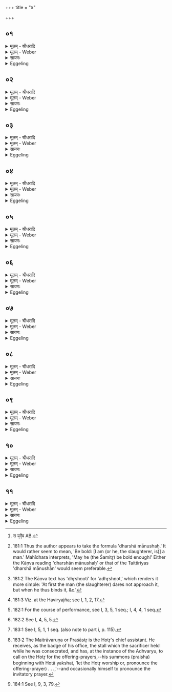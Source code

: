 +++
title = "४"

+++


## ०१
<details><summary>मूलम् - श्रीधरादि</summary>

पा᳘शं कृत्वा प्र᳘तिमुञ्चति॥  
(त्यृ) ऋत᳘स्य त्वा देवहविः पा᳘शेन प्र᳘तिमुञ्चामी᳘ति व्वरु᳘ण्या वा᳘ ऽएषा यद्र᳘ज्जुस्त᳘देनमेत᳘दृत᳘स्यैव पा᳘शेन प्र᳘तिमुञ्चति त᳘थो हैनमेषा᳘ व्वरु᳘ण्या र᳘ज्जुर्न᳘ हिनस्ति॥
</details>

<details><summary>मूलम् - Weber</summary>

पा᳘शं कृत्वा प्र᳘तिमुञ्चति॥  
ऋत᳘स्य त्वा देवहविः पा᳘शेन प्र᳘तिमुञ्चामी᳘ति वरुॗण्या वा᳘ एषा यद्र᳘ज्जुस्त᳘देनमेत᳘दृत᳘स्यैव पाशे प्र᳘तिमुञ्चति त᳘थो हैनमेषा᳘ वरुॗण्या र᳘ज्जुर्न᳘ हिनस्ति॥
</details>

<details><summary>सायणः</summary>

…
</details>

<details><summary>Eggeling</summary>

1. Having made a noose, he throws it over (the victim) with (Vāj. S. VI, 8), 'With the noose of sacred order I bind thee, O oblation to the gods!' for that rope, forsooth, is Varuṇa's: therefore he thus binds it with the noose of sacred order, and thus that rope of Varuṇa does not injure it.
</details>

## ०२
<details><summary>मूलम् - श्रीधरादि</summary>

ध᳘र्षा मा᳘नुष इ᳘ति॥  
न वा᳘ ऽएतम᳘ग्रे मनु᳘ष्यो ऽधृष्णोत्स य᳘दै᳘वर्त्त᳘स्य पा᳘शेनैत्त᳘द्देवहविः᳘ प्रतिमुञ्चत्य᳘थैनं मनुष्यो[[!!]] धृष्णोति त᳘स्मादाह ध᳘र्षा मा᳘नुष इ᳘ति॥
</details>

<details><summary>मूलम् - Weber</summary>

ध᳘र्षा मा᳘नुष इ᳘ति॥  
न वा᳘ एतम᳘ग्रे मनुॗष्यो ऽधृष्णोत्स य᳘देवर्त᳘स्य [^wbr_1] पा᳘शेनैत᳘द्देवहविः᳘ प्रतिमुञ्चत्य᳘थैनम् मनुॗष्यो धृष्णोति त᳘स्मादाह ध᳘र्षा मा᳘नुष इ᳘ति॥  

[^wbr_1]: स य᳘दै᳘व AB.
</details>

<details><summary>सायणः</summary>

…
</details>

<details><summary>Eggeling</summary>

2. 'Be bold, O man [^egg_456]!' for at first man dared not [^egg_457] to approach it (the victim); but now that he thus binds it with the noose of sacred order, as an oblation to the gods, man dares to approach it: therefore he says, 'Be bold, O man!'

[^egg_456]: 181:1 Thus the author appears to take the formula 'dharshā mā́nushaḥ.' It would rather seem to mean, 'Be bold: [I am (or he, the slaughterer, is)] a man.' Mahīdhara interprets, 'May he (the Śamitr̥) be bold enough!' Either the Kāṇva reading 'dharshān mānushaḥ' or that of the Taittirīyas 'dharshā mānushān' would seem preferable.

[^egg_457]: 181:2 The Kāṇva text has 'dhr̥shṇoti' for 'adhr̥shṇot,' which renders it more simple: 'At first the man (the slaughterer) dares not approach it, but when he thus binds it, &c.'
</details>

## ०३
<details><summary>मूलम् - श्रीधरादि</summary>

(त्य᳘) अ᳘थ नि᳘युनक्ति॥  
देव᳘स्य त्वा सवितुः[[!!]] प्रस᳘वे ऽश्वि᳘नोर्बाहु᳘भ्यां पूष्णो ह᳘स्ताभ्यामग्नीषो᳘माभ्यां जु᳘ष्टं नि᳘युनज्मी᳘ति तद्य᳘थै᳘वादो᳘ देव᳘तायै हवि᳘र्गृह्ण᳘न्नादिश᳘त्येव᳘मे᳘वैत᳘द्देव᳘ताभ्यामा᳘दिशत्य᳘थ प्रो᳘क्षत्ये᳘को वै प्रो᳘क्षणस्य ब᳘न्धुर्मे᳘ध्यमे᳘वैत᳘त्करोति॥
</details>

<details><summary>मूलम् - Weber</summary>

अ᳘थ नियुनक्ति॥  
देव᳘स्य त्वा सवितुः᳘ प्रसॗवे ऽश्वि᳘नोर्बाहु᳘भ्याम् पूष्णो ह᳘स्ताभ्यामग्नीषो᳘माभ्यां जु᳘ष्टं नि᳘युनज्मी᳘ति तद्य᳘थैॗवादो᳘ देव᳘तायै हवि᳘र्गृह्ण᳘न्नादिश᳘त्येव᳘मेॗवैत᳘द्देव᳘ताभ्यामा᳘दिशत्य᳘थ प्रो᳘क्षत्ये᳘को वै प्रो᳘क्षणस्य ब᳘न्धुर्मे᳘ध्यमेॗवैत᳘त्करोति॥
</details>

<details><summary>सायणः</summary>

…
</details>

<details><summary>Eggeling</summary>

3. He then binds it (to the stake) with (Vāj. S. VI, 9), 'At the impulse of the divine Savitr̥, I bind thee with the arms of the Aśvins, with the hands of Pūshan, thee agreeable to Agni and Soma!' Even as on that occasion [^egg_458], when taking out an oblation for a deity, he assigns it, so does he now assign it to the two deities. He then sprinkles it,--one and the same, forsooth, is the

[^egg_458]: 181:3 Viz. at the Haviryajña; see I, 1, 2, 17.

significance of sprinkling: he thereby makes it sacrificially pure.
</details>

## ०४
<details><summary>मूलम् - श्रीधरादि</summary>

स प्रो᳘क्षति॥  
(त्य) अद्भ्यस्त्वौ᳘षधीभ्य इ᳘ति तद्य᳘त एव᳘ सम्भ᳘वति त᳘त ए᳘वैतन्मे᳘ध्यं करोतीदᳫँ᳭ हि᳘ यदा व्व᳘र्षत्यथौषधयो[[!!]] जायन्त ऽओ᳘षधीर्ज᳘ग्ध्वापः᳘ पीत्वा त᳘त एष र᳘सः स᳘म्भवति र᳘साद्रे᳘तो रे᳘तसः पश᳘वस्तद्य᳘त ऽएव᳘ सम्भ᳘वति य᳘तश्च जा᳘यते त᳘त ए᳘वैतन्मे᳘ध्यं करोति॥
</details>

<details><summary>मूलम् - Weber</summary>

स प्रो᳘क्षति॥  
अद्भ्यस्त्वौ᳘षधीभ्य इ᳘ति तद्य᳘त एव᳘ सम्भ᳘वति त᳘त एॗवैतन्मे᳘ध्यं करोतीदᳫं हि᳘ यदा व᳘र्षत्यथौ᳘षधयो जायन्त ओ᳘षधीर्जॗग्ध्वापः᳘ पीत्वा त᳘त एष र᳘सः स᳘म्भवति र᳘साद्रे᳘तो रे᳘तसः पश᳘वस्तद्य᳘त एव᳘ सम्भ᳘वति य᳘तश्च जा᳘यते तत एॗवैतन्मे᳘ध्यं करोति॥
</details>

<details><summary>सायणः</summary>

…
</details>

<details><summary>Eggeling</summary>

4. He sprinkles with, 'For the waters--thee, for the plants!' whereby it (the victim) exists, thereby he thus makes it sacrificially pure. For when it rains, then plants are produced here on earth; and by eating plants and drinking water that sap originates, and from sap seed, and from seed beasts: hence whereby it exists, wherefrom it springs, thereby he thus makes it sacrificially pure.
</details>

## ०५
<details><summary>मूलम् - श्रीधरादि</summary>

(त्य᳘) अ᳘नु त्वा माता᳘ मन्यताम᳘नु पिते᳘ति॥  
स हि᳘ मातु᳘श्चा᳘धि पितु᳘श्च जा᳘यते तद्य᳘त एव जा᳘यते त᳘त ए᳘वैतन्मेध्यं[[!!]] करोत्य᳘नुभ्रा᳘ता स᳘गर्भ्यो᳘ ऽनुस᳘खा स᳘यूथ्य इ᳘ति स य᳘त्ते ज᳘न्म ते᳘न त्वा᳘नुमतमा᳘रभ ऽइ᳘त्ये᳘वैत᳘दाहाग्नीषो᳘माभ्यां त्वा जु᳘ष्टं प्रो᳘क्षामी᳘ति तद्या᳘भ्यां देव᳘ताभ्यामार᳘भते ता᳘भ्यां मे᳘ध्यं करोति॥
</details>

<details><summary>मूलम् - Weber</summary>

अ᳘नु त्वा माता᳘ मन्यताम᳘नु पिते᳘ति॥  
स हि᳘ मातुश्चा᳘धि पितु᳘श्च जा᳘यते तद्य᳘त एव जा᳘यते त᳘त एॗवैत᳘न्मेध्यं करोत्य᳘नु भ्रा᳘ता स᳘गर्भ्यो᳘ ऽनु स᳘खा स᳘यूथ्य इ᳘ति स य᳘त्ते ज᳘न्म ते᳘न त्वा᳘नुमतमा᳘रभ इ᳘त्येॗवैत᳘दाहाग्नीषो᳘माभ्यां त्वा जु᳘ष्टम् प्रो᳘क्षामी᳘ति तद्या᳘भ्यां देव᳘ताभ्यामार᳘भते ता᳘भ्याम् मे᳘ध्यं करोति॥
</details>

<details><summary>सायणः</summary>

…
</details>

<details><summary>Eggeling</summary>

5. 'May thy mother grant thee permission, and thy father--;' for it is from its mother and father that it is born: hence wherefrom it is born, thereby he thus makes it sacrificially pure; '--thine own brother, thy fellow in the herd;' whereby he means to say, 'whatever kin there is of thine, with their approval I slay thee.' 'I sprinkle thee, agreeable to Agni and Soma;' he thus makes it pure for those two deities for whom he slays it.
</details>

## ०६
<details><summary>मूलम् - श्रीधरादि</summary>

(त्य) अथो᳘पगृह्णाति॥  
(त्य) अपा᳘म्पेरु᳘रसी᳘ति त᳘देनमन्तरतो मे᳘ध्यं करोत्य᳘थाथ᳘स्तादुपोक्षत्या᳘पो[[!!]] देवीः᳘ स्वदन्तु स्वात्तं᳘[[!!]] चित्स᳘द्देवहविरि᳘ति त᳘देनᳫँ᳭ सर्व्व᳘तो मे᳘ध्यं करोति॥
</details>

<details><summary>मूलम् - Weber</summary>

अथो᳘पगृह्णाति॥  
अपा᳘म् पेरु᳘रसी᳘ति त᳘देनमन्तरतो मे᳘ध्यं करोत्य᳘थाध᳘स्तादु᳘पोक्षत्या᳘पो देवीः᳘ स्वदन्तु स्वाॗत्तं चित्स᳘द्देवहविरि᳘ति त᳘देनᳫं सर्व᳘तो मे᳘ध्यं करोति॥
</details>

<details><summary>सायणः</summary>

…
</details>

<details><summary>Eggeling</summary>

6. With (Vāj. S. VI, 10), 'Thou art a drinker of water,' he then holds (the lustral water) under (its mouth), whereby he renders it internally pure. He then sprinkles it underneath (the body), with, 'May the divine waters make it palatable, a true palatable offering to the gods!' he thus makes it sacrificially pure all over.
</details>

## ०७
<details><summary>मूलम् - श्रीधरादि</summary>

(त्य᳘) अ᳘थाहाग्न᳘ये समिद्ध्य᳘मानाया᳘नुब्रूही᳘ति॥  
स उ᳘त्तरमाघार᳘माघार्य्यासᳫं᳭स्पर्शयन्त्स्रु᳘चौ पर्य्ये᳘त्य जुह्वा᳘ पशुᳫं᳭ स᳘मनक्ति शि᳘रो वै᳘ यज्ञस्यो᳘त्तर आघार᳘ ऽएष वा ऽअ᳘त्र यज्ञो᳘ भवति य᳘त्पशुस्त᳘द्यज्ञ᳘ ऽए᳘वैतच्छि᳘रः प्र᳘तिदधाति त᳘स्माज्जुह्वा᳘ पशुᳫं᳭ स᳘मनक्ति॥
</details>

<details><summary>मूलम् - Weber</summary>

अ᳘थाहाग्न᳘ये समिध्य᳘मानाया᳘नुब्रूही᳘ति॥  
स उ᳘त्तरमाघार᳘माघार्या᳘संस्पर्शयन्त्स्रु᳘चौ पर्ये᳘त्य जुह्वा᳘ पशुᳫं स᳘मनक्ति शि᳘रो वै᳘ यज्ञस्यो᳘त्तर आघार᳘ एष वा अ᳘त्र यज्ञो᳘ भवति य᳘त्पशुस्त᳘द्यज्ञ᳘ एॗवैतछि᳘रः प्र᳘तिदधाति त᳘स्माज्जुह्वा᳘ पशुᳫं स᳘मनक्ति॥
</details>

<details><summary>सायणः</summary>

…
</details>

<details><summary>Eggeling</summary>

7. Thereupon he says (to the Hotr̥), 'Recite to the fire being kindled!' when he has made the second libation of ghee [^egg_459], and returned (to his former place) without letting the two spoons touch one another [^egg_460], he anoints the victim with the (ghee in the)

[^egg_459]: 182:1 For the course of performance, see I, 3, 5, 1 seq.; I, 4, 4, 1 seq.

[^egg_460]: 182:2 See I, 4, 5, 5.

juhū, For the second libation is the head of the sacrifice, and the sacrifice here indeed is that victim: hence he thereby puts the head on the sacrifice and therefore anoints the victim with the juhū.
</details>

## ०८
<details><summary>मूलम् - श्रीधरादि</summary>

स᳘ लला᳘टे स᳘मनक्ति॥  
स᳘न्ते प्राणो व्वा᳘तेन गच्छतामि᳘ति सम᳘ङ्गानि य᳘जत्रैरित्य᳘ᳫं᳘सयोः सं᳘ यज्ञ᳘पतिराशिषे᳘ति श्रो᳘ण्योः स य᳘स्मै का᳘माय पशु᳘माल᳘भन्ते तत्प्रा᳘प्नुही᳘त्ये᳘वैत᳘दाह॥
</details>

<details><summary>मूलम् - Weber</summary>

स᳘ लला᳘टे स᳘मनक्ति॥  
सं᳘ ते प्राणो वा᳘तेन गछतामि᳘ति सम᳘ङ्गानि य᳘जत्रैरित्य᳘ᳫं᳘सयोः सं᳘ यज्ञ᳘पतिराशिषे᳘ति श्रो᳘ण्योः स य᳘स्मै का᳘माय पशु᳘माल᳘भन्ते तत्प्रा᳘प्नुही᳘त्येॗवैत᳘दाह॥
</details>

<details><summary>सायणः</summary>

…
</details>

<details><summary>Eggeling</summary>

8. With 'May thy breath unite with the wind!' he anoints it on the forehead; with 'Thy limbs with those worthy of sacrifice' on the shoulders; with 'The lord of sacrifice with (the object of) his prayer!' the loins; whereby he means to say, 'For whatsoever object the animal is slain, do thou obtain that!'
</details>

## ०९
<details><summary>मूलम् - श्रीधरादि</summary>

इदं वै पशोः᳘ सञ्ज्ञप्य᳘मानस्य॥  
प्राणो व्वा᳘तम᳘पिपद्यते तत्प्रा᳘प्नुहि य᳘त्ते प्राणो व्वा᳘तमपिप᳘द्याता ऽइ᳘त्ये᳘वैत᳘दाह सम᳘ङ्गानि य᳘जत्रैरित्य᳘ङ्गैर्व्वा᳘ ऽअस्य यजन्ते तत्प्रा᳘प्नुहि यत्ते᳘ ऽङ्गैर्य्य᳘जान्ता ऽइ᳘त्ये᳘वैत᳘दाह सं᳘ यज्ञ᳘पतिराशिषे᳘ति य᳘जमानाय वा᳘ ऽएते᳘नाशि᳘ष᳘मा᳘शास्ते तत्प्रा᳘प्नुहि यत्त्व᳘या य᳘जमानायाशि᳘षमाशा᳘सान्ता ऽइ᳘त्ये᳘वैत᳘दाह साद᳘यति स्रु᳘चाव᳘थ प्रवराया᳘श्रावयति᳘ सो ऽसा᳘वेव ब᳘न्धुः॥
</details>

<details><summary>मूलम् - Weber</summary>

इदं वै पशोः᳘ संज्ञप्य᳘मानस्य॥  
प्राणो वा᳘तम᳘पिपद्यते तत्प्रा᳘प्नुहि य᳘त्ते प्राणो वा᳘तमपिप᳘द्याता इ᳘त्येॗवैत᳘दाह समङ्गानि य᳘जत्रैरित्य᳘ङ्गैर्वा᳘ अस्य यजन्ते तत्प्रा᳘प्नुहि यत्ते᳘ ऽङ्गैर्य᳘जान्ता इ᳘त्येॗवैत᳘दाह स᳘ यज्ञ᳘पतिराशिषे᳘ति य᳘जमानस्य वा᳘ एते᳘नाशि᳘षमा᳘शास्ते तत्प्रा᳘प्नुहि यत्त्व᳘या य᳘जमानायाशि᳘षमाशा᳘सान्ता इ᳘त्येॗवैत᳘दाह साद᳘यति स्रु᳘चाव᳘थ प्रवराया᳘श्रावयतिॗ सो ऽसा᳘वेव ब᳘न्धुः॥
</details>

<details><summary>सायणः</summary>

…
</details>

<details><summary>Eggeling</summary>

9. For, indeed, the breath of the victim when slain here passes into the wind: 'Obtain thou that thy breath may pass into the wind!' is what he thereby means to say. 'Thy limbs with those worthy of offering' he says, because it is with its limbs that they sacrifice: 'Obtain thou that they may sacrifice with thy limbs' is what he thereby means to say. 'The lord of sacrifice with his prayer,' hereby they invoke a blessing on the sacrificer: 'Obtain thou that through thee they may invoke a blessing on the sacrificer' is what he thereby means to say. He then deposits the two spoons and calls for the Śraushaṭ with a view to the Pravara (election of the Hotr̥) [^egg_461]. The significance of this is the same (as before).

[^egg_461]: 183:1 See I, 5, 1, 1 seq. (also note to part i, p. 115).
</details>

## १०
<details><summary>मूलम् - श्रीधरादि</summary>

(र᳘) अ᳘थ द्विती᳘यमा᳘श्रावयति॥  
द्वौ ह्य᳘त्र हो᳘तारौ भ᳘वतः स᳘ मैत्रावरुणाया᳘है᳘वाश्राव᳘यति य᳘जमानं᳘[[!!]] त्वेव प्र᳘वृणीते ऽग्नि᳘र्ह दै᳘वीनां व्विशां᳘ पुर एते᳘त्यग्निर्हि᳘ देव᳘तानां मु᳘खं त᳘स्मादाहाग्नि᳘र्ह दै᳘वीनां व्विशां᳘ पुर एते᳘त्ययं य᳘जमानो मनु᳘ष्याणामि᳘ति तᳫँ᳭हि सो ऽन्व᳘र्द्धो भ᳘वति य᳘स्मिन्न᳘र्द्धे य᳘जते त᳘स्मादाहायं य᳘जमानो मनु᳘ष्याणामि᳘ति त᳘योरस्थूरि गा᳘र्हपत्यं दीदयच्छतᳫँ᳭हि᳘माद्वायू ऽइ᳘ति त᳘योर᳘नार्त्तानि गा᳘र्हपत्यानि शतं᳘ व्वर्षा᳘णि सन्त्वि᳘त्ये᳘वैत᳘दाह॥
</details>

<details><summary>मूलम् - Weber</summary>

अ᳘थ द्विती᳘यमा᳘श्रावयति॥  
द्वौ ह्य᳘त्र हो᳘तारौ भ᳘वतः स᳘ मैत्रावरुणाया᳘हैॗवाश्राव᳘यति य᳘जमाॗनं त्वेव प्र᳘वृणीते ऽग्नि᳘र्ह दै᳘वीनां विशा᳘म् पुरएते᳘त्यग्निर्हि᳘ देव᳘तानाम् मु᳘खं त᳘स्मादाहाग्नि᳘र्ह दै᳘वीनां विशा᳘म् पुरएते᳘त्ययं य᳘जमानो मनुॗष्याणामि᳘ति तᳫं हि सो ऽन्व᳘र्धो भवति य᳘स्मिन्न᳘र्धे य᳘जते त᳘स्मादाहायं य᳘जमानो मनुॗष्याणामि᳘ति त᳘योरस्थूरि गा᳘र्हपत्यं दीदयछतᳫं हि᳘मा द्वा यू इ᳘ति त᳘योर᳘नार्तानि गा᳘र्हपत्यानि शतं᳘ वर्षा᳘णि सन्त्वि᳘त्येॗवैत᳘दाह॥
</details>

<details><summary>सायणः</summary>

…
</details>

<details><summary>Eggeling</summary>

10. Thereupon he calls a second time for the Sraushaṭ, for on this occasion there are two Hotr̥s it is with regard to the Maitrāvaruṇa [^egg_462] that he now calls for the Śraushaṭ. But it is the sacrificer whom

[^egg_462]: 183:2 The Maitrāvaruṇa or Praśāstr̥ is the Hotr̥'s chief assistant. He receives, as the badge of his office, the stall which the sacrificer  held while he was consecrated, and has, at the instance of the Adhvaryu, to call on the Hotr̥ for the offering-prayers,--his summons (praisha) beginning with Hotā yakshat, 'let the Hotr̥ worship or, pronounce the offering-prayer) . . .,'--and occasionally himself to pronounce the invitatory prayer.

he chooses, saying, 'Verily, Agni is the leader of the divine hosts,' for Agni is the head of the deities; wherefore he says, 'Verily, Agni is the leader of the divine hosts;'--'this sacrificer of the human;' for that community wherein he sacrifices is behind (inferior to) him; wherefore he says, 'This sacrificer (is the head) of the human.' 'May the household of these two shine brightly, not (like a cart yoked) with one bullock, for a hundred winters,--two yoke-fellows!' whereby he means to say, 'May their household matters be free from calamities for a hundred years [^egg_463].'

[^egg_463]: 184:1 See I, 9, 3, 79.
</details>

## ११
<details><summary>मूलम् - श्रीधरादि</summary>

रा᳘धाᳫँ᳭सी᳘त्सम्पृञ्चानाव᳘सम्पृञ्चानौ त᳘न्व[[!!]] इ᳘ति॥  
रा᳘धाᳫँ᳭स्येव स᳘म्पृञ्चाथां मा᳘पि तनूरि᳘त्ये᳘वैत᳘दाह तौ᳘ ह य᳘त्तनूर᳘पि सम्पृञ्चीया᳘तां᳘ प्राग्निर्य᳘जमानं दहेत्स य᳘दग्नौ᳘ जुहो᳘ति त᳘दे᳘षो ऽग्न᳘ये प्र᳘यच्छत्य᳘थ या᳘मेवा᳘त्रर्त्वि᳘जो य᳘जमानायाशि᳘षमाशा᳘सते ता᳘मस्मै स᳘र्व्वामग्निः स᳘मर्द्धयति तद्रा᳘धाᳫँ᳭स्येव स᳘स्पृञ्चाते ना᳘पि तनूस्त᳘स्मादाह रा᳘धाᳫँ᳭सी᳘त्सम्पृञ्चानाव᳘सम्पृञ्चानौ त᳘न्व[[!!]] इ᳘ति॥
</details>
<details><summary>मूलम् - Weber</summary>

रा᳘धांसी᳘त्सम्पृञ्चानाव᳘सम्पृञ्चानौ तन्व᳘ इ᳘ति॥  
रा᳘धांस्येव सम्पृञ्चाथाम् ना᳘पि तनूरि᳘त्येॗवैत᳘दाह तौ᳘ ह य᳘त्तनूर᳘पि सम्पृञ्चीया᳘ताॗम् प्राग्निर्य᳘जमानं दहेत्स य᳘दग्नौ जुहो᳘ति त᳘देॗषो ऽग्न᳘ये प्र᳘यछत्य᳘थ या᳘मेवा᳘त्रर्त्वि᳘जो य᳘जमानायाशि᳘षमाशा᳘सते ता᳘मस्मै स᳘र्वामग्निः स᳘मर्धयति तद्रा᳘धांस्येव स᳘म्पृञ्चाते ना᳘पि तनूस्त᳘स्मादाह रा᳘धांसी᳘त्सम्पृञ्चानाव᳘सम्पृञ्चानौ तन्व᳘ इ᳘ति॥
</details>

<details><summary>सायणः</summary>

…
</details>
<details><summary>Eggeling</summary>

11. 'Uniting blessings, not uniting bodies;' whereby he means to say, 'Unite ye your blessings only, but not also your bodies;' for were they also to unite their bodies, Agni (the fire) would burn the sacrificer. Now when this one sacrifices in the fire, he gives gifts to Agni; and whatever blessing the priests here invoke upon the sacrificer, all that Agni accomplishes. Thus they unite only their blessings, but not also their bodies: wherefore he says, 'Uniting blessings, not uniting bodies.'
</details>

